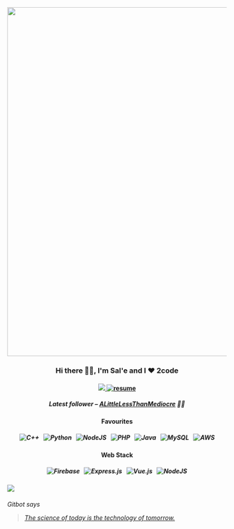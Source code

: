 <div align="center">
<img src="https://s9.gifyu.com/images/bruce-lee-kicks.gif" width="800"/>
<h3>Hi there 👋🏿, I'm <b>Sal'e</b> and I ❤️ 2code</h3>
<h4>
<a href="https://www.linkedin.com/in/malesela-chocho-49a191192/">
<img src="https://img.shields.io/badge/linkedin-%230077B5.svg?&amp;style=for-the-badge&amp;logo=linkedin&amp;logoColor=white"/>
</a>
<a href="https://resume.io/r/GbGoNfdeb">
<img alt="resume" src="https://img.shields.io/badge/-Resume-purple?style=for-the-badge"/>
</a>
</h4>
<h5>Latest follower – <a class="follower" href="https://github.com/ALittleLessThanMediocre" target="_blank">ALittleLessThanMediocre</a> 👋🏿</h5>
<h4>Favourites</h4>
<h5>
<img alt="C++" src="https://img.shields.io/badge/c++-%2300599C.svg?&amp;style=for-the-badge&amp;logo=c%2B%2B&amp;ogoColor=white"/>  
   <img alt="Python" src="https://img.shields.io/badge/python-%2314354C.svg?&amp;style=for-the-badge&amp;logo=python&amp;logoColor=white"/>  
   <img alt="NodeJS" src="https://img.shields.io/badge/node.js-%2343853D.svg?&amp;style=for-the-badge&amp;logo=node.js&amp;logoColor=white"/>  
   <img alt="PHP" src="https://img.shields.io/badge/php-%23777BB4.svg?&amp;style=for-the-badge&amp;logo=php&amp;logoColor=white"/>  
   <img alt="Java" src="https://img.shields.io/badge/java-%23ED8B00.svg?&amp;style=for-the-badge&amp;logo=java&amp;logoColor=white"/>  
   <img alt="MySQL" src="https://img.shields.io/badge/mysql-%2300f.svg?&amp;style=for-the-badge&amp;logo=mysql&amp;logoColor=white"/>  
   <img alt="AWS" src="https://img.shields.io/badge/AWS-%23FF9900.svg?&amp;style=for-the-badge&amp;logo=amazon-aws&amp;logoColor=white"/>
</h5>
<h4>Web Stack</h4>
<h5>
<img alt="Firebase" src="https://img.shields.io/badge/firebase-%23039BE5.svg?&amp;style=for-the-badge&amp;logo=firebase"/>  
   <img alt="Express.js" src="https://img.shields.io/badge/express.js-%23404d59.svg?&amp;style=for-the-badge"/>  
   <img alt="Vue.js" src="https://img.shields.io/badge/vuejs-%2335495e.svg?&amp;style=for-the-badge&amp;logo=vue.js&amp;logoColor=%234FC08D"/>  
   <img alt="NodeJS" src="https://img.shields.io/badge/node.js-%2343853D.svg?&amp;style=for-the-badge&amp;logo=node.js&amp;logoColor=white"/>
</h5>
</div>

![](https://visitor-badge.glitch.me/badge?page_id=mchocho.mchocho)
<h6>
  Gitbot says <blockquote class="magic-quote"><a href="https://www.brainyquote.com/quotes/edward_teller_102595?src=t_technology">

The science of today is the technology of tomorrow.


</a></blockquote>
</h6>
